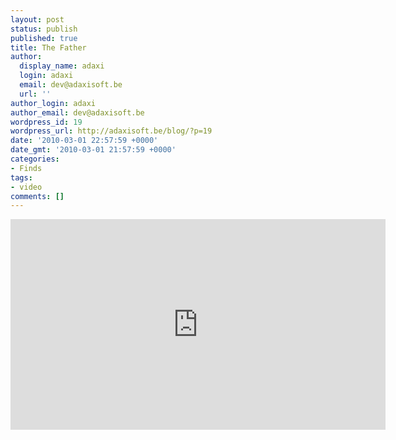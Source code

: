 ```yaml
---
layout: post
status: publish
published: true
title: The Father
author:
  display_name: adaxi
  login: adaxi
  email: dev@adaxisoft.be
  url: ''
author_login: adaxi
author_email: dev@adaxisoft.be
wordpress_id: 19
wordpress_url: http://adaxisoft.be/blog/?p=19
date: '2010-03-01 22:57:59 +0000'
date_gmt: '2010-03-01 21:57:59 +0000'
categories:
- Finds
tags:
- video
comments: []
---
```

<iframe src="http://www.snotr.com/embed/4031" width="600" height="337" frameborder="0"></iframe>
